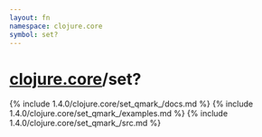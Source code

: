 ```yaml
---
layout: fn
namespace: clojure.core
symbol: set?
---
```


# [clojure.core](../)/set?

{% include 1.4.0/clojure.core/set_qmark_/docs.md %}
{% include 1.4.0/clojure.core/set_qmark_/examples.md %}
{% include 1.4.0/clojure.core/set_qmark_/src.md %}

